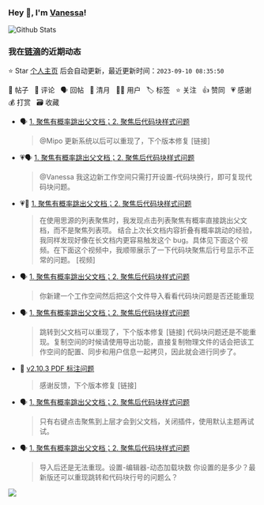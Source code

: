 ### Hey 👋, I'm [Vanessa](http://vanessa.b3log.org/)!

![Github Stats](https://github-readme-stats.vercel.app/api?username=Vanessa219&show_icons=true)

<!--events start -->

### 我在[链滴](https://ld246.com)的近期动态

⭐️ Star [个人主页](https://github.com/Vanessa219/Vanessa219) 后会自动更新，最近更新时间：`2023-09-10 08:35:50`

📝 帖子 &nbsp; 💬 评论 &nbsp; 🗣 回帖 &nbsp; 🌙 清月 &nbsp; 👨‍💻 用户 &nbsp; 🏷️ 标签 &nbsp; ⭐️ 关注 &nbsp; 👍 赞同 &nbsp; 💗 感谢 &nbsp; 💰 打赏 &nbsp; 🗃 收藏

* 🗣 [1. 聚焦有概率跳出父文档；2. 聚焦后代码块样式问题](https://ld246.com/article/1692786454483/comment/1694104859794#comments)

  > @Mipo 更新系统以后可以重现了，下个版本修复 [链接]
* 💗🗣 [1. 聚焦有概率跳出父文档；2. 聚焦后代码块样式问题](https://ld246.com/article/1692786454483/comment/1694104859794#comments)

  > @Vanessa 我这边新工作空间只需打开设置-代码块换行，即可复现代码块问题。
* 💗📝 [1. 聚焦有概率跳出父文档；2. 聚焦后代码块样式问题](https://ld246.com/article/1692786454483)

  > 在使用思源的列表聚焦时，我发现点击列表聚焦有概率直接跳出父文档，而不是聚焦列表项。 结合上次长文档内容折叠有概率跳动的经验，我同样发现好像在长文档内更容易触发这个 bug。具体见下面这个视频。在下面这个视频中，我顺带展示了一下代码块聚焦后行号显示不正常的问题。 [视频]
* 🗣 [1. 聚焦有概率跳出父文档；2. 聚焦后代码块样式问题](https://ld246.com/article/1692786454483/comment/1694104859794#comments)

  > 你新建一个工作空间然后把这个文件导入看看代码块问题是否还能重现
* 🗣 [1. 聚焦有概率跳出父文档；2. 聚焦后代码块样式问题](https://ld246.com/article/1692786454483/comment/1694104859794#comments)

  > 跳转到父文档可以重现了，下个版本修复 [链接] 代码块问题还是不能重现。复制空间的时候请使用导出功能，直接复制物理文件的话会把该工作空间的配置、同步和用户信息一起拷贝，因此就会进行同步了。
* 💬 [v2.10.3 PDF 标注问题](https://ld246.com/article/1694126292124/comment/1694134425550#comments)

  > 感谢反馈，下个版本修复 [链接]
* 🗣 [1. 聚焦有概率跳出父文档；2. 聚焦后代码块样式问题](https://ld246.com/article/1692786454483/comment/1692963076773#comments)

  > 只有右键点击聚焦到上层才会到父文档，关闭插件，使用默认主题再试试。
* 🗣 [1. 聚焦有概率跳出父文档；2. 聚焦后代码块样式问题](https://ld246.com/article/1692786454483/comment/1692963076773#comments)

  > 导入后还是无法重现。设置-编辑器-动态加载块数 你设置的是多少？最新版还可以重现跳转和代码块行号的问题么？


<!--events end -->

<a title="Hits" target="_blank" href="https://github.com/Vanessa219/Vanessa219"><img src="https://hits.b3log.org/Vanessa219/Vanessa219.svg"></a>
